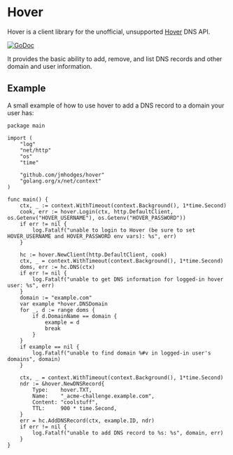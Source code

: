 Hover
=====

Hover is a client library for the unofficial, unsupported [Hover](https://www.hover.com/) DNS API.

[![GoDoc](https://godoc.org/github.com/jmhodges/hover?status.svg)](http://godoc.org/github.com/jmhodges/hover)

It provides the basic ability to add, remove, and list DNS records and other
domain and user information.

Example
-------

A small example of how to use hover to add a DNS record to a domain your user
has:

    package main
    
    import (
    	"log"
    	"net/http"
    	"os"
    	"time"
    
    	"github.com/jmhodges/hover"
    	"golang.org/x/net/context"
    )
    
    func main() {
    	ctx, _ := context.WithTimeout(context.Background(), 1*time.Second)
    	cook, err := hover.Login(ctx, http.DefaultClient, os.Getenv("HOVER_USERNAME"), os.Getenv("HOVER_PASSWORD"))
    	if err != nil {
    		log.Fatalf("unable to login to Hover (be sure to set HOVER_USERNAME and HOVER_PASSWORD env vars): %s", err)
    	}
    
    	hc := hover.NewClient(http.DefaultClient, cook)
    	ctx, _ = context.WithTimeout(context.Background(), 1*time.Second)
    	doms, err := hc.DNS(ctx)
    	if err != nil {
    		log.Fatalf("unable to get DNS information for logged-in hover user: %s", err)
    	}
    	domain := "example.com"
    	var example *hover.DNSDomain
    	for _, d := range doms {
    		if d.DomainName == domain {
    			example = d
    			break
    		}
    	}
    	if example == nil {
    		log.Fatalf("unable to find domain %#v in logged-in user's domains", domain)
    	}
    
    	ctx, _ = context.WithTimeout(context.Background(), 1*time.Second)
    	ndr := &hover.NewDNSRecord{
    		Type:    hover.TXT,
    		Name:    "_acme-challenge.example.com",
    		Content: "coolstuff",
    		TTL:     900 * time.Second,
    	}
    	err = hc.AddDNSRecord(ctx, example.ID, ndr)
    	if err != nil {
    		log.Fatalf("unable to add DNS record to %s: %s", domain, err)
    	}
    }
